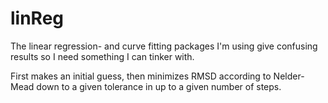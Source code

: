# linReg
The linear regression- and curve fitting packages I'm using give confusing results so I need something I can tinker with.

First makes an initial guess, then minimizes RMSD according to Nelder-Mead down to a given tolerance in up to a given number of steps.
